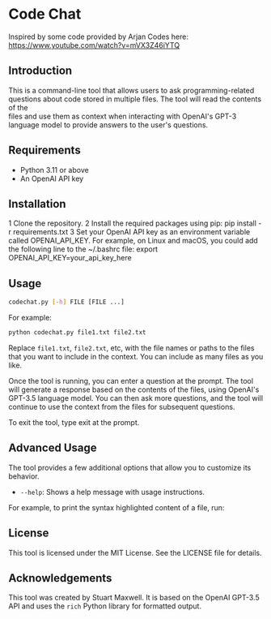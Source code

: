 # Code Chat

Inspired by some code provided by Arjan Codes here: <https://www.youtube.com/watch?v=mVX3Z46iYTQ>

## Introduction

This is a command-line tool that allows users to ask programming-related questions about code stored in multiple files. The tool will read the contents of the  
files and use them as context when interacting with OpenAI's GPT-3 language model to provide answers to the user's questions.

## Requirements

- Python 3.11 or above
- An OpenAI API key

## Installation

1 Clone the repository.
2 Install the required packages using pip: pip install -r requirements.txt
3 Set your OpenAI API key as an environment variable called OPENAI_API_KEY. For example, on Linux and macOS, you could add the following line to the ~/.bashrc
file: export OPENAI_API_KEY=your_api_key_here

## Usage

```bash
codechat.py [-h] FILE [FILE ...]
```

For example:

```bash
python codechat.py file1.txt file2.txt
```

Replace `file1.txt`, `file2.txt`, etc, with the file names or paths to the files that you want to include in the context. You can include as many files as you like.

Once the tool is running, you can enter a question at the prompt. The tool will generate a response based on the contents of the files, using OpenAI's GPT-3.5
language model. You can then ask more questions, and the tool will continue to use the context from the files for subsequent questions.

To exit the tool, type exit at the prompt.

## Advanced Usage

The tool provides a few additional options that allow you to customize its behavior.

- `--help`: Shows a help message with usage instructions.

For example, to print the syntax highlighted content of a file, run:

## License

This tool is licensed under the MIT License. See the LICENSE file for details.

## Acknowledgements

This tool was created by Stuart Maxwell. It is based on the OpenAI GPT-3.5 API and uses the `rich` Python library for formatted output.
